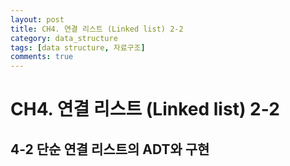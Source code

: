 ```yaml
---
layout: post
title: CH4. 연결 리스트 (Linked list) 2-2
category: data_structure
tags: [data structure, 자료구조]
comments: true
---
```


# CH4. 연결 리스트 (Linked list) 2-2

## 4-2 단순 연결 리스트의 ADT와 구현

